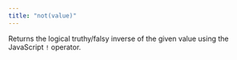```yaml
---
title: "not(value)"
---
```


Returns the logical truthy/falsy inverse of the given value using the JavaScript `!` operator.
